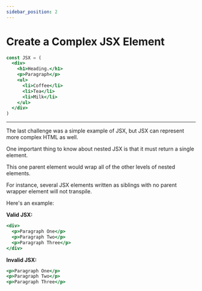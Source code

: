 ```yaml
---
sidebar_position: 2
---
```


# Create a Complex JSX Element

```jsx
const JSX = (
  <div>
    <h1>Heading.</h1>
    <p>Paragraph</p>
    <ul>
      <li>Coffee</li>
      <li>Tea</li>
      <li>Milk</li>
    </ul>
  </div>
)
```

---

The last challenge was a simple example of JSX, but JSX can represent more complex HTML as well.

One important thing to know about nested JSX is that it must return a single element.

This one parent element would wrap all of the other levels of nested elements.

For instance, several JSX elements written as siblings with no parent wrapper element will not transpile.

Here's an example:

**Valid JSX:**

```jsx
<div>
  <p>Paragraph One</p>
  <p>Paragraph Two</p>
  <p>Paragraph Three</p>
</div>
```

**Invalid JSX:**

```jsx
<p>Paragraph One</p>
<p>Paragraph Two</p>
<p>Paragraph Three</p>
```
